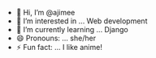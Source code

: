 - 👋 Hi, I’m @ajimee
- 👀 I’m interested in ... Web development
- 🌱 I’m currently learning ... Django
- 😄 Pronouns: ... she/her
- ⚡ Fun fact: ... I like anime!

<!---
ajimee/ajimee is a ✨ special ✨ repository because its `README.md` (this file) appears on your GitHub profile.
You can click the Preview link to take a look at your changes.
--->
